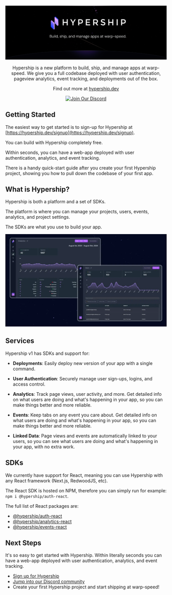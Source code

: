 ![GitHub Hero Banner](./public/assets/images/github-hero-banner.png)

<div align="center">
  <p>
    Hypership is a new platform to build, ship, and manage apps at warp-speed. We give you a full codebase deployed with user authentication, pageview analytics, event tracking, and deployments out of the box.
  </p>
  <p>
    Find out more at <a href="https://hypership.dev">hypership.dev</a>
  </p>

[![Join Our Discord](https://img.shields.io/badge/Join%20Our%20Discord-%237289DA.svg?style=for-the-badge&logo=discord&logoColor=white)](https://discord.gg/R2KHzFqGjN)

</div>

## Getting Started

The easiest way to get started is to sign-up for Hypership at [https://hypership.dev/signup](https://hypership.dev/signup).

You can build with Hypership completely free.

Within seconds, you can have a web-app deployed with user authentication, analytics, and event tracking.

There is a handy quick-start guide after you create your first Hypership project, showing you how to pull down the codebase of your first app.

## What is Hypership?

Hypership is both a platform and a set of SDKs.

The platform is where you can manage your projects, users, events, analytics, and project settings.

The SDKs are what you use to build your app.

![GitHub Product Banner](./public/assets/images/github-product-banner.webp "GitHub Product Banner")

## Services

Hypership v1 has SDKs and support for:

- **Deployments**: Easily deploy new version of your app with a single command.

- **User Authentication**: Securely manage user sign-ups, logins, and access control.

- **Analytics**: Track page views, user activity, and more. Get detailed info on what users are doing and what's happening in your app, so you can make things better and more reliable.

- **Events**: Keep tabs on any event you care about. Get detailed info on what users are doing and what's happening in your app, so you can make things better and more reliable.

- **Linked Data**: Page views and events are automatically linked to your users, so you can see what users are doing and what's happening in your app, with no extra work.

## SDKs

We currently have support for React, meaning you can use Hypership with any React framework (Next.js, RedwoodJS, etc).

The React SDK is hosted on NPM, therefore you can simply run for example: `npm i @hypership/auth-react`.

The full list of React packages are:

- [@hypership/auth-react](https://www.npmjs.com/package/@hypership/auth-react)
- [@hypership/analytics-react](https://www.npmjs.com/package/@hypership/analytics-react)
- [@hypership/events-react](https://www.npmjs.com/package/@hypership/events-react)

## Next Steps

It's so easy to get started with Hypership. Within literally seconds you can have a web-app deployed with user authentication, analytics, and event tracking.

- [Sign up for Hypership](https://hypership.dev/signup)
- [Jump into our Discord community](https://discord.gg/BD35TJ2M)
- Create your first Hypership project and start shipping at warp-speed!
